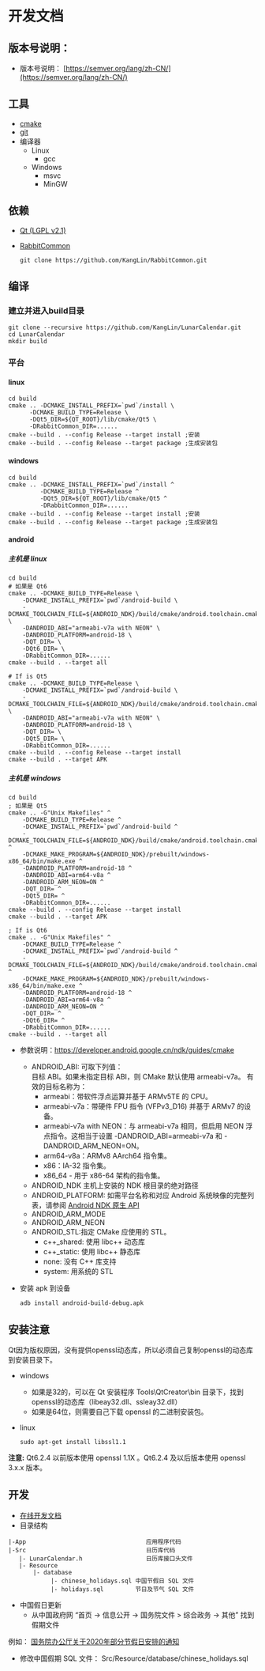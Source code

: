 # 开发文档

## 版本号说明：

- 版本号说明： [https://semver.org/lang/zh-CN/](https://semver.org/lang/zh-CN/)

## 工具

+ [cmake](https://cmake.org)
+ [git](https://git-scm.com/)
+ 编译器
  - Linux
    - gcc
  - Windows
    - msvc
    - MinGW

## 依赖  

+ [Qt (LGPL v2.1)](https://www.qt.io/)
+ [RabbitCommon](https://github.com/KangLin/RabbitCommon) 
  
      git clone https://github.com/KangLin/RabbitCommon.git

## 编译

### 建立并进入build目录

    git clone --recursive https://github.com/KangLin/LunarCalendar.git
    cd LunarCalendar
    mkdir build

### 平台

#### linux
    
    cd build
    cmake .. -DCMAKE_INSTALL_PREFIX=`pwd`/install \
          -DCMAKE_BUILD_TYPE=Release \
          -DQt5_DIR=${QT_ROOT}/lib/cmake/Qt5 \
          -DRabbitCommon_DIR=......
    cmake --build . --config Release --target install ;安装
    cmake --build . --config Release --target package ;生成安装包
        
#### windows
    
    cd build
    cmake .. -DCMAKE_INSTALL_PREFIX=`pwd`/install ^
             -DCMAKE_BUILD_TYPE=Release ^
             -DQt5_DIR=${QT_ROOT}/lib/cmake/Qt5 ^
             -DRabbitCommon_DIR=......
    cmake --build . --config Release --target install ;安装
    cmake --build . --config Release --target package ;生成安装包

#### android

##### 主机是 linux

    cd build
    # 如果是 Qt6
    cmake .. -DCMAKE_BUILD_TYPE=Release \
        -DCMAKE_INSTALL_PREFIX=`pwd`/android-build \
        -DCMAKE_TOOLCHAIN_FILE=${ANDROID_NDK}/build/cmake/android.toolchain.cmake \
        -DANDROID_ABI="armeabi-v7a with NEON" \
        -DANDROID_PLATFORM=android-18 \
        -DQT_DIR= \
        -DQt6_DIR= \
        -DRabbitCommon_DIR=......
    cmake --build . --target all

    # If is Qt5
    cmake .. -DCMAKE_BUILD_TYPE=Release \
        -DCMAKE_INSTALL_PREFIX=`pwd`/android-build \
        -DCMAKE_TOOLCHAIN_FILE=${ANDROID_NDK}/build/cmake/android.toolchain.cmake \
        -DANDROID_ABI="armeabi-v7a with NEON" \
        -DANDROID_PLATFORM=android-18 \
        -DQT_DIR= \
        -DQt5_DIR= \
        -DRabbitCommon_DIR=......
    cmake --build . --config Release --target install
    cmake --build . --target APK
    
##### 主机是 windows
    
    cd build
    ; 如果是 Qt5
    cmake .. -G"Unix Makefiles" ^
        -DCMAKE_BUILD_TYPE=Release ^
        -DCMAKE_INSTALL_PREFIX=`pwd`/android-build ^
        -DCMAKE_TOOLCHAIN_FILE=${ANDROID_NDK}/build/cmake/android.toolchain.cmake ^
        -DCMAKE_MAKE_PROGRAM=${ANDROID_NDK}/prebuilt/windows-x86_64/bin/make.exe ^
        -DANDROID_PLATFORM=android-18 ^
        -DANDROID_ABI=arm64-v8a ^
        -DANDROID_ARM_NEON=ON ^
        -DQT_DIR= ^
        -DQt5_DIR= ^
        -DRabbitCommon_DIR=......
    cmake --build . --config Release --target install
    cmake --build . --target APK
            
    ; If is Qt6
    cmake .. -G"Unix Makefiles" ^
        -DCMAKE_BUILD_TYPE=Release ^
        -DCMAKE_INSTALL_PREFIX=`pwd`/android-build ^
        -DCMAKE_TOOLCHAIN_FILE=${ANDROID_NDK}/build/cmake/android.toolchain.cmake ^
        -DCMAKE_MAKE_PROGRAM=${ANDROID_NDK}/prebuilt/windows-x86_64/bin/make.exe ^
        -DANDROID_PLATFORM=android-18 ^
        -DANDROID_ABI=arm64-v8a ^
        -DANDROID_ARM_NEON=ON ^
        -DQT_DIR= ^
        -DQt6_DIR= ^
        -DRabbitCommon_DIR=......
    cmake --build . --target all
    
- 参数说明：https://developer.android.google.cn/ndk/guides/cmake
  + ANDROID_ABI: 可取下列值：  
目标 ABI。如果未指定目标 ABI，则 CMake 默认使用 armeabi-v7a。
有效的目标名称为：  
    - armeabi：带软件浮点运算并基于 ARMv5TE 的 CPU。
    - armeabi-v7a：带硬件 FPU 指令 (VFPv3_D16) 并基于 ARMv7 的设备。
    - armeabi-v7a with NEON：与 armeabi-v7a 相同，但启用 NEON 浮点指令。这相当于设置 -DANDROID_ABI=armeabi-v7a 和 -DANDROID_ARM_NEON=ON。
    - arm64-v8a：ARMv8 AArch64 指令集。
    - x86：IA-32 指令集。
    - x86_64 - 用于 x86-64 架构的指令集。
  + ANDROID_NDK <path> 主机上安装的 NDK 根目录的绝对路径
  + ANDROID_PLATFORM: 如需平台名称和对应 Android 系统映像的完整列表，请参阅 [Android NDK 原生 API](https://developer.android.google.cn/ndk/guides/stable_apis.html)
  + ANDROID_ARM_MODE
  + ANDROID_ARM_NEON
  + ANDROID_STL:指定 CMake 应使用的 STL。 
    - c++_shared: 使用 libc++ 动态库
    - c++_static: 使用 libc++ 静态库
    - none: 没有 C++ 库支持
    - system: 用系统的 STL
- 安装 apk 到设备
    
      adb install android-build-debug.apk 

## 安装注意

Qt因为版权原因，没有提供openssl动态库，所以必须自己复制openssl的动态库到安装目录下。

+ windows
  - 如果是32的，可以在 Qt 安装程序 Tools\QtCreator\bin 目录下，找到openssl的动态库（libeay32.dll、ssleay32.dll）
  - 如果是64位，则需要自己下载 openssl 的二进制安装包。
+ linux

      sudo apt-get install libssl1.1

**注意:** Qt6.2.4 以前版本使用 openssl 1.1X 。Qt6.2.4 及以后版本使用 openssl 3.x.x 版本。

## 开发

- [在线开发文档](https://kanglin.github.io/LunarCalendar/html/index.html)
- 目录结构

```
|-App                                  应用程序代码
|-Src                                  日历库代码
   |- LunarCalendar.h                  日历库接口头文件
   |- Resource
       |- database
            |- chinese_holidays.sql 中国节假日 SQL 文件
            |- holidays.sql         节日及节气 SQL 文件
```

- 中国假日更新
  - 从中国政府网 “首页 → 信息公开 → 国务院文件 > 综合政务 → 其他” 找到假期文件
  
例如： [国务院办公厅关于2020年部分节假日安排的通知](http://www.gov.cn/zhengce/content/2019-11/21/content_5454164.htm)

  - 修改中国假期 SQL 文件： Src/Resource/database/chinese_holidays.sql
